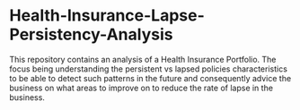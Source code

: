 # Health-Insurance-Lapse-Persistency-Analysis
This repository contains an analysis of a Health Insurance Portfolio. The focus being understanding the persistent vs lapsed policies characteristics to be able to detect such patterns in the future and consequently advice the business on what areas to improve on to reduce the rate of lapse in the business.
